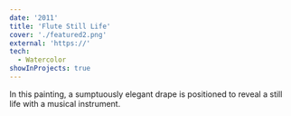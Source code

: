 ```yaml
---
date: '2011'
title: 'Flute Still Life'
cover: './featured2.png'
external: 'https://'
tech:
  - Watercolor
showInProjects: true
---
```


In this painting, a sumptuously elegant drape is positioned to reveal a still life with a musical instrument.
